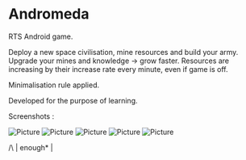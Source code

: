 Andromeda
=========

RTS Android game. 

Deploy a new space civilisation, mine resources and build your army. 
Upgrade your mines and knowledge -> grow faster.
Resources are increasing by their increase rate every minute, even if game is off.

Minimalisation rule applied. 

Developed for the purpose of learning. 

Screenshots :

![Picture](https://raw.githubusercontent.com/ivanoreh456/Andromeda/master/screenshots/Screenshot_2014-06-11-17-45-53.png) 
![Picture](https://raw.githubusercontent.com/ivanoreh456/Andromeda/master/screenshots/Screenshot_2014-06-11-17-46-01.png) 
![Picture](https://raw.githubusercontent.com/ivanoreh456/Andromeda/master/screenshots/Screenshot_2014-06-11-17-46-15.png) 
![Picture](https://raw.githubusercontent.com/ivanoreh456/Andromeda/master/screenshots/Screenshot_2014-06-11-17-46-34.png) 
![Picture](https://raw.githubusercontent.com/ivanoreh456/Andromeda/master/screenshots/Screenshot_2014-06-11-17-46-47.png) 

/\ 
|  enough*
|
